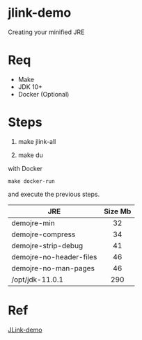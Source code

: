 # jlink-demo

Creating your minified JRE

# Req

* Make
* JDK 10+
* Docker (Optional)

# Steps

1. make jlink-all

2. make du

with Docker

    make docker-run

and execute the previous steps.


| JRE                     | Size Mb |
| ------------------------|:-------:|
| demojre-min             | 32      |
| demojre-compress        | 34      |
| demojre-strip-debug     | 41      |
| demojre-no-header-files | 46      |
| demojre-no-man-pages    | 46      |
| /opt/jdk-11.0.1         | 290     |


# Ref

[JLink-demo](https://www.geeksforgeeks.org/jlink-java-linker)
